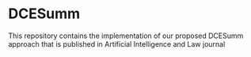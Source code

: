 # DCESumm
This repository contains the implementation of our proposed DCESumm approach that is published in Artificial Intelligence and Law journal
